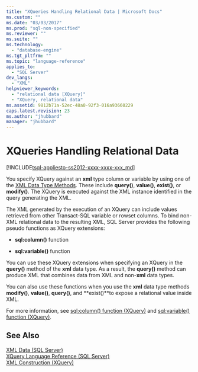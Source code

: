```yaml
---
title: "XQueries Handling Relational Data | Microsoft Docs"
ms.custom: ""
ms.date: "03/03/2017"
ms.prod: "sql-non-specified"
ms.reviewer: ""
ms.suite: ""
ms.technology: 
  - "database-engine"
ms.tgt_pltfrm: ""
ms.topic: "language-reference"
applies_to: 
  - "SQL Server"
dev_langs: 
  - "XML"
helpviewer_keywords: 
  - "relational data [XQuery]"
  - "XQuery, relational data"
ms.assetid: 9812b71a-52ec-48a0-92f3-016a93660229
caps.latest.revision: 23
ms.author: "jhubbard"
manager: "jhubbard"
---
```

# XQueries Handling Relational Data
[!INCLUDE[tsql-appliesto-ss2012-xxxx-xxxx-xxx_md](../integration-services/system/stored-procedures/includes/tsql-appliesto-ss2012-xxxx-xxxx-xxx-md.md)]

  You specify XQuery against an **xml** type column or variable by using one of the [XML Data Type Methods](../t-sql/xml/xml-data-type-methods.md). These include **query()**, **value()**, **exist()**, or **modify()**. The XQuery is executed against the XML instance identified in the query generating the XML.  
  
 The XML generated by the execution of an XQuery can include values retrieved from other Transact-SQL variable or rowset columns. To bind non-XML relational data to the resulting XML, SQL Server provides the following pseudo functions as XQuery extensions:  
  
-   **sql:column()** function  
  
-   **sql:variable()** function  
  
 You can use these XQuery extensions when specifying an XQuery in the **query()** method of the **xml** data type. As a result, the **query()** method can produce XML that combines data from XML and non-**xml** data types.  
  
 You can also use these functions when you use the **xml** data type methods **modify()**, **value()**, **query()**, and **exist()**to expose a relational value inside XML.  
  
 For more information, see [sql:column() function (XQuery)](../Topic/sql:column\(\)%20Function%20\(XQuery\).md) and [sql:variable() function (XQuery)](../Topic/sql:variable\(\)%20Function%20\(XQuery\).md).  
  
## See Also  
 [XML Data &#40;SQL Server&#41;](../relational-databases/xml/xml-data-sql-server.md)   
 [XQuery Language Reference &#40;SQL Server&#41;](../xquery/xquery-language-reference-sql-server.md)   
 [XML Construction &#40;XQuery&#41;](../xquery/xml-construction-xquery.md)  
  
  